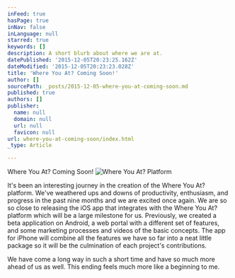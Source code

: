 ```yaml
---
inFeed: true
hasPage: true
inNav: false
inLanguage: null
starred: true
keywords: []
description: A short blurb about where we are at.
datePublished: '2015-12-05T20:23:25.162Z'
dateModified: '2015-12-05T20:23:23.028Z'
title: 'Where You At? Coming Soon!'
author: []
sourcePath: _posts/2015-12-05-where-you-at-coming-soon.md
published: true
authors: []
publisher:
  name: null
  domain: null
  url: null
  favicon: null
url: where-you-at-coming-soon/index.html
_type: Article

---
```

Where You At? Coming Soon!
![Where You At? Platform](https://s3-us-west-2.amazonaws.com/the-grid-img/p/60749985654487293b81ed5d0b485e9a50475ea6.png)

It's been an interesting journey in the creation of the Where You At? platform. We've weathered ups and downs of productivity, enthusiasm, and progress in the past nine months and we are excited once again.  We are so so close to releasing the iOS app that integrates with the Where You At? platform which will be a large milestone for us.  Previously, we created a beta application on Android, a web portal with a different set of features, and some marketing processes and videos of the basic concepts.  The app for iPhone will combine all the features we have so far into a neat little package so it will be the culmination of each project's contributions.  

We have come a long way in such a short time and have so much more ahead of us as well.  This ending feels much more like a beginning to me.